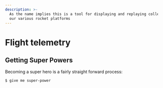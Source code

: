 ```yaml
---
description: >-
  As the name implies this is a tool for displaying and replaying collected from
  our various rocket platforms
---
```


# Flight telemetry

## Getting Super Powers

Becoming a super hero is a fairly straight forward process:

```
$ give me super-power
```



